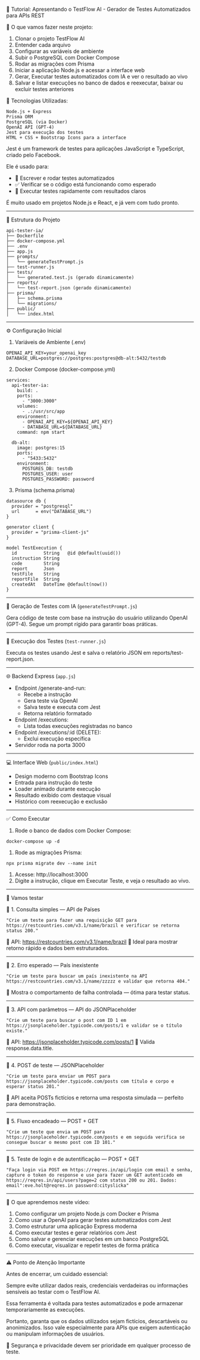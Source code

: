 🎥 Tutorial: Apresentando o TestFlow AI - Gerador de Testes Automatizados para APIs REST

🎯 O que vamos fazer neste projeto:

1. Clonar o projeto TestFlow AI
2. Entender cada arquivo
3. Configurar as variáveis de ambiente
4. Subir o PostgreSQL com Docker Compose
5. Rodar as migrações com Prisma
6. Iniciar a aplicação Node.js e acessar a interface web
7. Gerar, Executar testes automatizados com IA e ver o resultado ao vivo
8. Salvar e listar execuções no banco de dados e reexecutar, baixar ou excluir testes anteriores

🔧 Tecnologias Utilizadas:
```
Node.js + Express
Prisma ORM
PostgreSQL (via Docker)
OpenAI API (GPT-4)
Jest para execução dos testes
HTML + CSS + Bootstrap Icons para a interface
```
Jest é um framework de testes para aplicações JavaScript e TypeScript, criado pelo Facebook.

Ele é usado para:

* 🧪 Escrever e rodar testes automatizados
* ✅ Verificar se o código está funcionando como esperado
* 🚀 Executar testes rapidamente com resultados claros

É muito usado em projetos Node.js e React, e já vem com tudo pronto.

---

📁 Estrutura do Projeto
```
api-tester-ia/
├── Dockerfile
├── docker-compose.yml
├── .env
├── app.js
├── prompts/
│   └── generateTestPrompt.js
├── test-runner.js
├── tests/
│   └── generated.test.js (gerado dinamicamente)
├── reports/
│   └── test-report.json (gerado dinamicamente)
├── prisma/
│   ├── schema.prisma
│   └── migrations/
├── public/
│   └── index.html
```
---

⚙️ Configuração Inicial

1. Variáveis de Ambiente (.env)
```
OPENAI_API_KEY=your_openai_key
DATABASE_URL=postgres://postgres:postgres@db-alt:5432/testdb
```
2. Docker Compose (docker-compose.yml)

```
services:
  api-tester-ia:
    build: .
    ports:
      - "3000:3000"
    volumes:
      - .:/usr/src/app
    environment:
      - OPENAI_API_KEY=${OPENAI_API_KEY}
      - DATABASE_URL=${DATABASE_URL}
    command: npm start

  db-alt:
    image: postgres:15
    ports:
      - "5433:5432"
    environment:
      POSTGRES_DB: testdb
      POSTGRES_USER: user
      POSTGRES_PASSWORD: password
```
3. Prisma (schema.prisma)
```
datasource db {
  provider = "postgresql"
  url      = env("DATABASE_URL")
}

generator client {
  provider = "prisma-client-js"
}

model TestExecution {
  id          String   @id @default(uuid())
  instruction String
  code        String
  report      Json
  testFile    String
  reportFile  String
  createdAt   DateTime @default(now())
}
```

---

🧠 Geração de Testes com IA (```generateTestPrompt.js```)

Gera código de teste com base na instrução do usuário utilizando OpenAI (GPT-4). Segue um prompt rígido para garantir boas práticas.

---

🧪 Execução dos Testes (```test-runner.js```)

Executa os testes usando Jest e salva o relatório JSON em reports/test-report.json.

---

🌐 Backend Express (```app.js```)

* Endpoint /generate-and-run:
  * Recebe a instrução
  * Gera teste via OpenAI
  * Salva teste e executa com Jest
  * Retorna relatório formatado
* Endpoint /executions:
  * Lista todas execuções registradas no banco
* Endpoint /executions/:id (DELETE):
  * Exclui execução específica
* Servidor roda na porta 3000

---

💻 Interface Web (```public/index.html```)

* Design moderno com Bootstrap Icons
* Entrada para instrução do teste
* Loader animado durante execução
* Resultado exibido com destaque visual
* Histórico com reexecução e exclusão

---

✅ Como Executar

1. Rode o banco de dados com Docker Compose:
```
docker-compose up -d
```
1. Rode as migrações Prisma:
```
npx prisma migrate dev --name init
```

1. Acesse: http://localhost:3000
2. Digite a instrução, clique em Executar Teste, e veja o resultado ao vivo.

---

🧪 Vamos testar

🔹 1. Consulta simples — API de Países
```
"Crie um teste para fazer uma requisição GET para https://restcountries.com/v3.1/name/brazil e verificar se retorna status 200."
```
📌 API: https://restcountries.com/v3.1/name/brazil
🧪 Ideal para mostrar retorno rápido e dados bem estruturados.

---

🔹 2. Erro esperado — País inexistente
```
"Crie um teste para buscar um país inexistente na API https://restcountries.com/v3.1/name/zzzzz e validar que retorna 404."
```
📌 Mostra o comportamento de falha controlada — ótima para testar status.

---

🔹 3. API com parâmetros — API do JSONPlaceholder
```
"Crie um teste para buscar o post com ID 1 em https://jsonplaceholder.typicode.com/posts/1 e validar se o título existe."
```
📌 API: https://jsonplaceholder.typicode.com/posts/1
🔎 Valida response.data.title.

---

🔹 4. POST de teste — JSONPlaceholder
```
"Crie um teste para enviar um POST para https://jsonplaceholder.typicode.com/posts com título e corpo e esperar status 201."
```
📝 API aceita POSTs fictícios e retorna uma resposta simulada — perfeito para demonstração.

---

🔹 5. Fluxo encadeado — POST + GET
```
"Crie um teste que envia um POST para https://jsonplaceholder.typicode.com/posts e em seguida verifica se consegue buscar o mesmo post com ID 101."
```
---

🔹 5. Teste de login e de autentificação — POST + GET
```
"Faça login via POST em https://reqres.in/api/login com email e senha, capture o token do response e use para fazer um GET autenticado em https://reqres.in/api/users?page=2 com status 200 ou 201. Dados:  email":eve.holt@reqres.in password:cityslicka"
```
---

🎯  O que aprendemos neste vídeo:

1. Como configurar um projeto Node.js com Docker e Prisma
2. Como usar a OpenAI para gerar testes automatizados com Jest
3. Como estruturar uma aplicação Express moderna
4. Como executar testes e gerar relatórios com Jest
5. Como salvar e gerenciar execuções em um banco PostgreSQL
6. Como executar, visualizar e repetir testes de forma prática

---

⚠️ Ponto de Atenção Importante

Antes de encerrar, um cuidado essencial:

Sempre evite utilizar dados reais, credenciais verdadeiras ou informações sensíveis ao testar com o TestFlow AI.

Essa ferramenta é voltada para testes automatizados e pode armazenar temporariamente as execuções.

Portanto, garanta que os dados utilizados sejam fictícios, descartáveis ou anonimizados.
Isso vale especialmente para APIs que exigem autenticação ou manipulam informações de usuários.

🔐 Segurança e privacidade devem ser prioridade em qualquer processo de teste.

